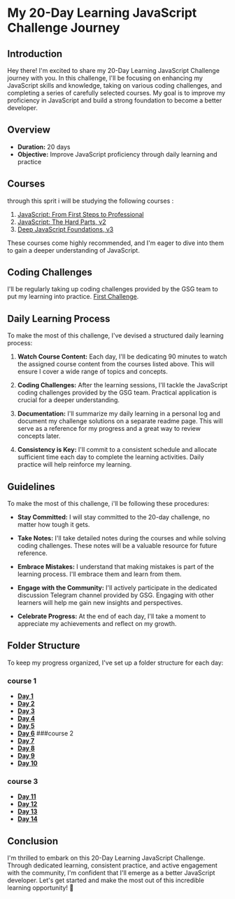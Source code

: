 # My 20-Day Learning JavaScript Challenge Journey

## Introduction

Hey there! I'm excited to share my 20-Day Learning JavaScript Challenge journey with you. In this challenge, I'll be focusing on enhancing my JavaScript skills and knowledge, taking on various coding challenges, and completing a series of carefully selected courses. My goal is to improve my proficiency in JavaScript and build a strong foundation to become a better developer.

## Overview

- **Duration:** 20 days
- **Objective:** Improve JavaScript proficiency through daily learning and practice

## Courses

through this sprit i will be studying the following courses :

1. [JavaScript: From First Steps to Professional](https://frontendmasters.com/courses/javascript-first-steps/)
2. [JavaScript: The Hard Parts, v2](https://frontendmasters.com/courses/javascript-hard-parts-v2/)
3. [Deep JavaScript Foundations, v3](https://frontendmasters.com/courses/deep-javascript-v3/)

These courses come highly recommended, and I'm eager to dive into them to gain a deeper understanding of JavaScript.

## Coding Challenges

I'll be regularly taking up coding challenges provided by the GSG team to put my learning into practice.
[First Challenge](https://www.freecodecamp.org/learn/javascript-algorithms-and-data-structures/basic-algorithm-scripting/convert-celsius-to-fahrenheit).

## Daily Learning Process

To make the most of this challenge, I've devised a structured daily learning process:

1. **Watch Course Content:** Each day, I'll be dedicating 90 minutes to watch the assigned course content from the courses listed above. This will ensure I cover a wide range of topics and concepts.

2. **Coding Challenges:** After the learning sessions, I'll tackle the JavaScript coding challenges provided by the GSG team. Practical application is crucial for a deeper understanding.

3. **Documentation:** I'll summarize my daily learning in a personal log and document my challenge solutions on a separate readme page. This will serve as a reference for my progress and a great way to review concepts later.

4. **Consistency is Key:** I'll commit to a consistent schedule and allocate sufficient time each day to complete the learning activities. Daily practice will help reinforce my learning.

## Guidelines

To make the most of this challenge, i'll be following these procedures:

- **Stay Committed:** I will stay committed to the 20-day challenge, no matter how tough it gets.

- **Take Notes:** I'll take detailed notes during the courses and while solving coding challenges. These notes will be a valuable resource for future reference.

- **Embrace Mistakes:** I understand that making mistakes is part of the learning process. I'll embrace them and learn from them.

- **Engage with the Community:** I'll actively participate in the dedicated discussion Telegram channel provided by GSG. Engaging with other learners will help me gain new insights and perspectives.

- **Celebrate Progress:** At the end of each day, I'll take a moment to appreciate my achievements and reflect on my growth.

## Folder Structure

To keep my progress organized, I've set up a folder structure for each day:

### course 1
- [**Day 1**](https://github.com/MohammadHajMahmoud/GSG-first-sprint/blob/main/Day1.md)
- [**Day 2**](https://github.com/MohammadHajMahmoud/GSG-first-sprint/blob/main/Day2.md)
- [**Day 3**](https://github.com/MohammadHajMahmoud/GSG-first-sprint/blob/main/Day3.md)
- [**Day 4**](https://github.com/MohammadHajMahmoud/GSG-first-sprint/blob/main/Day4.md)
- [**Day 5**](https://github.com/MohammadHajMahmoud/GSG-first-sprint/blob/main/Day5.md)
- [**Day 6**](https://github.com/MohammadHajMahmoud/GSG-first-sprint/blob/main/Day6.md)
 ###course 2
- [**Day 7**](https://github.com/MohammadHajMahmoud/GSG-first-sprint/blob/main/Day7.md)
- [**Day 8**](https://github.com/MohammadHajMahmoud/GSG-first-sprint/blob/main/Day8.md)
- [**Day 9**](https://github.com/MohammadHajMahmoud/GSG-first-sprint/blob/main/Day9.md)
- [**Day 10**](https://github.com/MohammadHajMahmoud/GSG-first-sprint/blob/main/Day10.md)
 ### course 3
- [**Day 11**](https://github.com/MohammadHajMahmoud/GSG-first-sprint/blob/main/Day_11.md)
- [**Day 12**](https://github.com/MohammadHajMahmoud/GSG-first-sprint/blob/main/Day_12.md)
- [**Day 13**](https://github.com/MohammadHajMahmoud/GSG-first-sprint/blob/main/Day_13.md)
- [**Day 14**](https://github.com/MohammadHajMahmoud/GSG-first-sprint/blob/main/Day_14.md)
## Conclusion

I'm thrilled to embark on this 20-Day Learning JavaScript Challenge. Through dedicated learning, consistent practice, and active engagement with the community, I'm confident that I'll emerge as a better JavaScript developer. Let's get started and make the most out of this incredible learning opportunity! 🚀

